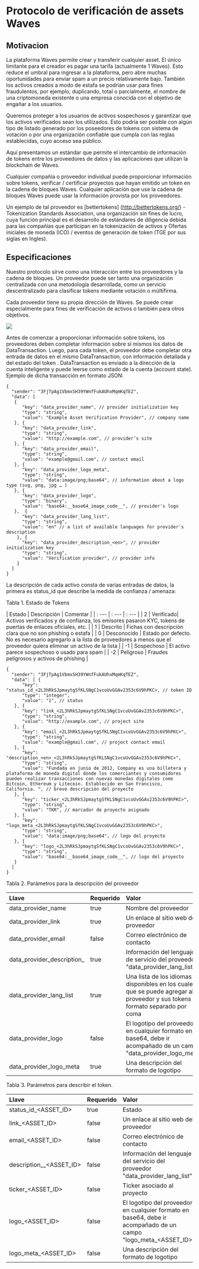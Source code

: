 # Protocolo de verificación de assets Waves

## Motivacion

La plataforma Waves permite crear y transferir cualquier asset. El único limitante para el creador es pagar una tarifa (actualmente 1 Waves). Esto reduce el umbral para ingresar a la plataforma, pero abre muchas oportunidades para enviar spam a un precio relativamente bajo. También los activos creados a modo de estafa se podrían usar para fines fraudulentos, por ejemplo, duplicando, total o parcialmente, el nombre de una criptomoneda existente o una empresa conocida con el objetivo de engañar a los usuarios.

Queremos proteger a los usuarios de activos sospechosos y garantizar que los activos verificados sean los utilizados. Esto podría ser posible con algún tipo de listado generado por los poseedores de tokens con sistema de votación o por una organización confiable que cumpla con las reglas establecidas, cuyo acceso sea público.

Aquí presentamos un estándar que permite el intercambio de información de tokens entre los proveedores de datos y las aplicaciones que utilizan la blockchain de Waves.

Cualquier compañía o proveedor individual puede proporcionar información sobre tokens, verificar / certificar proyectos que hayan emitido un token en la cadena de bloques Waves. Cualquier aplicación que use la cadena de bloques Waves puede usar la información provista por los proveedores.

Un ejemplo de tal proveedor es [bettertokens] (http://bettertokens.org/) - Tokenization Standards Association, una organización sin fines de lucro, cuya función principal es el desarrollo de estándares de diligencia debida para las compañías que participan en la tokenización de activos y Ofertas iniciales de moneda (ICO) / eventos de generación de token (TGE por sus siglas en Ingles).

## Especificaciones

Nuestro protocolo sirve como una interacción entre los proveedores y la cadena de bloques. Un proveedor puede ser tanto una organización centralizada con una metodología desarrollada, como un servicio descentralizado para clasificar tokens mediante votación o múltifirma.

Cada proveedor tiene su propia dirección de Waves. Se puede crear especialmente para fines de verificación de activos o también para otros objetivos.

![](/_assets/waves_ticker_1.png)

Antes de comenzar a proporcionar información sobre tokens, los proveedores deben completar información sobre sí mismos los datos de DataTransaction. Luego, para cada token, el proveedor debe completar otra entrada de datos en el mismo DataTransaction, con información detallada y del estado del token . DataTransaction es enviado a la dirección de la cuenta inteligente y puede leerse como estado de la cuenta (account state). Ejemplo de dicha transacción en formato JSON:

```
{
  "sender": "3FjTpAg1VbmxSH39YWnfFukAUhxMqmKqTEZ", 
  "data": [
   {
      "key": "data_provider_name", // provider initialization key
      "type": "string", 
      "value": "Example Asset Verification Provider", // company name 
   }, {
      "key": "data_provider_link", 
      "type": "string", 
      "value": "http://example.com", // provider’s site 
   }, {
      "key": "data_provider_email", 
      "type": "string", 
      "value": "example@gmail.com", // contact email 
   }, {
      "key": "data_provider_logo_meta", 
      "type": "string", 
      "value": "data:image/png;base64", // information about a logo type (svg, png, jpg … ) 
   }, {
      "key": "data_provider_logo", 
      "type": "binary", 
      "value": "base64:__base64_image_code__", // provider's logo 
   },  {
      "key": "data_provider_lang_list", 
      "type": "string",
      "value": "en" // a list of available languages for provider's description
    }, {
      "key": "data_provider_description_<en>", // provider initialization key
      "type": "string", 
      "value": "Verification provider", // provider info 
    }
  ]
}
```

La descripción de cada activo consta de varias entradas de datos, la primera es status_id que describe la medida de confianza / amenaza:

Tabla 1. Estado de Tokens 

| Estado | Descripción | Comentar |
| : --- | : --- | : --- |
| 2 | Verificado| Activos verificados y de confianza, los emisores pasaron KYC, tokens de puertas de enlaces oficiales, etc. |
| 1 | Descrito | Fichas con descripción clara que no son phishing o estafa |
| 0 | Desconocido | Estado por defecto. No es necesario agregarlo a la lista de proveedores a menos que el proveedor quiera eliminar un activo de la lista |
| -1 | Sospechoso | El activo parece sospechoso o usado para spam |
| -2 | Peligroso | Fraudes peligrosos y activos de phishing |

```
{
  "sender": "3FjTpAg1VbmxSH39YWnfFukAUhxMqmKqTEZ", 
  "data": [ {
      "key": "status_id_<2L3hRkSJpmaytgSfKLSNgC1vcoUvGGAv2353c6V9hPKC>, // token ID
      "type": "integer", 
      "value": "1", // status
   }, {
      "key": "link_<2L3hRkSJpmaytgSfKLSNgC1vcoUvGGAv2353c6V9hPKC>", 
      "type": "string", 
      "value": "http://example.com", // project site 
   }, {
      "key": "email_<2L3hRkSJpmaytgSfKLSNgC1vcoUvGGAv2353c6V9hPKC>", 
      "type": "string", 
      "value": "example@gmail.com", // project contact email
   }, {
      "key": "description_<en>_<2L3hRkSJpmaytgSfKLSNgC1vcoUvGGAv2353c6V9hPKC>", 
      "type": "string", 
      "value": "Fundada en junio de 2012, Company es una billetera y plataforma de moneda digital donde los comerciantes y consumidores pueden realizar transacciones con nuevas monedas digitales como Bitcoin, Ethereum y Litecoin. Establecido en San Francisco, California. ", // breve descripción del proyecto
   }, {
      "key": "ticker_<2L3hRkSJpmaytgSfKLSNgC1vcoUvGGAv2353c6V9hPKC>", 
      "type": "string", 
      "value": "TKR", // marcador de proyecto asignado
   }, {
      "key": "logo_meta_<2L3hRkSJpmaytgSfKLSNgC1vcoUvGGAv2353c6V9hPKC>", 
      "type": "string", 
      "value": "data:image/png;base64", // logo del proyecto 
   }, {
      "key": "logo_<2L3hRkSJpmaytgSfKLSNgC1vcoUvGGAv2353c6V9hPKC>", 
      "type": "string", 
      "value": "base64:__base64_image_code__", // logo del proyecto
   }
  ]
}
```


Tabla 2. Parámetros para la descripción del proveedor


| Llave | Requerido | Valor |
| :--- | :--- | :--- |
| data_provider_name | true | Nombre del proveedor |
| data_provider_link | true | Un enlace al sitio web del proveedor |
| data_provider_email | false | Correo electrónico de contacto |
| data_provider_description_<language> | true |  Información del lenguaje de servicio del proveedor "data_provider_lang_list"|
| data_provider_lang_list | true | Una lista de los idiomas disponibles en los cuales que se puede agregar al proveedor y sus tokens en formato separado por coma|
| data_provider_logo | false | El logotipo del proveedor en cualquier formato en base64, debe ir acompañado de un campo  "data_provider_logo_meta" |
| data_provider_logo_meta | true | Una descripción del formato de logotipo | 

Tabla 3. Parámetros para describir el token.

| Llave | Requerido | Valor |
| :--- | :--- | :--- |
| status_id_<ASSET_ID> | true | Estado |
| link_<ASSET_ID> | false | Un enlace al sitio web del proveedor |
| email_<ASSET_ID> | false | Correo electrónico de contacto |
| description_<LANG>_<ASSET_ID> | false | Información del lenguaje del servicio del proveedor  "data_provider_lang_list"|
| ticker_<ASSET_ID> | false | Ticker asociado al proyecto |
| logo_<ASSET_ID> | false |   El logotipo del proveedor en cualquier formato en base64, debe ir acompañado de un campo   "logo_meta_<ASSET_ID>" |
| logo_meta_<ASSET_ID> | false | Una descripción del formato de logotipo |




